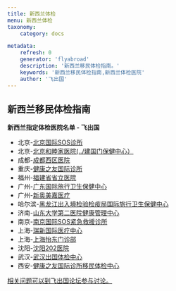 ```yaml
---
title: 新西兰体检
menu: 新西兰体检
taxonomy:
    category: docs

metadata:
    refresh: 0
    generator: 'flyabroad'
    description: '新西兰移民体检指南。'
    keywords: '新西兰移民体检指南,新西兰体检医院'
    author: '飞出国'
---
```


## 新西兰移民体检指南

**新西兰指定体检医院名单 - 飞出国**

- 北京-[北京国际SOS诊所](../bj/bisosc)
- 北京-[北京和睦家医院(../建国门保健中心）](../bj/bufhawc)
- 成都-[成都西区医院](../cd/cimec)
- 重庆-[健康之友国际诊所](../cq/hic)
- 福州-[福建省省立医院](../fz/fph)
- 广州-[广东国际旅行卫生保健中心](../gz/gdithc)
- 广州-[新奥美嘉医疗](../gz/nom)
- 哈尔滨-[黑龙江出入境检验检疫局国际旅行卫生保健中心](../heb/hhcit)
- 济南-[山东大学第二医院健康管理中心 ](../jn/jnimec)
- 南京-[南京国际SOS紧急救援诊所 ](../nj/njisosc)
- 上海-[瑞新国际医疗中心](../sh/ph)
- 上海-[上海怡东门诊部](../sh/shemc)
- 沈阳-[沈阳202医院](../sy/shimec)
- 武汉-[武汉出国体检中心](../wh/whimc)
- 西安-[健康之友国际诊所移民体检中心](../xa/xahic)


[相关问题可以到飞出国论坛参与讨论。](http://bbs.fcgvisa.com/t/3312?target=_blank)